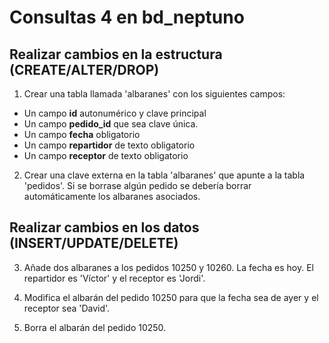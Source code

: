Consultas 4 en bd_neptuno
=========================

## Realizar cambios en la estructura (CREATE/ALTER/DROP)

1. Crear una tabla llamada 'albaranes' con los siguientes campos:
  - Un campo **id** autonumérico y clave principal
  - Un campo **pedido_id** que sea clave única.
  - Un campo **fecha** obligatorio
  - Un campo **repartidor** de texto obligatorio
  - Un campo **receptor** de texto obligatorio

2. Crear una clave externa en la tabla 'albaranes' que
apunte a la tabla 'pedidos'. Si se borrase algún pedido se debería borrar automáticamente los albaranes asociados.

## Realizar cambios en los datos (INSERT/UPDATE/DELETE)

3. Añade dos albaranes a los pedidos 10250 y 10260. La fecha es hoy. El repartidor es 'Víctor' y el receptor es 'Jordi'.

4. Modifica el albarán del pedido 10250 para que la fecha sea de ayer y el receptor sea 'David'.

5. Borra el albarán del pedido 10250.
